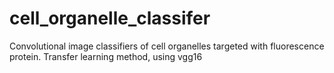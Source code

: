 # cell_organelle_classifer
Convolutional image classifiers of cell organelles targeted with fluorescence protein. Transfer learning method, using vgg16
